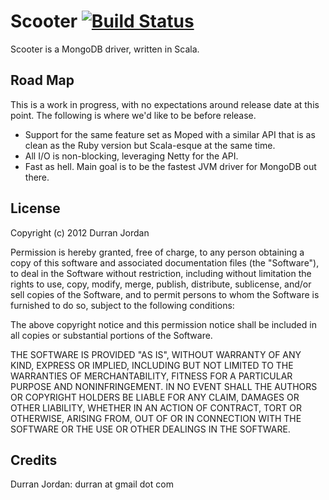 Scooter [![Build Status](https://secure.travis-ci.org/mongoid/scooter.png?branch=master&.png)](http://travis-ci.org/mongoid/scooter)
=======

Scooter is a MongoDB driver, written in Scala.

Road Map
--------

This is a work in progress, with no expectations around release date
at this point. The following is where we'd like to be before release.

- Support for the same feature set as Moped with a similar API that
  is as clean as the Ruby version but Scala-esque at the same time.
- All I/O is non-blocking, leveraging Netty for the API.
- Fast as hell. Main goal is to be the fastest JVM driver for MongoDB out there.

License
-------

Copyright (c) 2012 Durran Jordan

Permission is hereby granted, free of charge, to any person obtaining
a copy of this software and associated documentation files (the
"Software"), to deal in the Software without restriction, including
without limitation the rights to use, copy, modify, merge, publish,
distribute, sublicense, and/or sell copies of the Software, and to
permit persons to whom the Software is furnished to do so, subject to
the following conditions:

The above copyright notice and this permission notice shall be
included in all copies or substantial portions of the Software.

THE SOFTWARE IS PROVIDED "AS IS", WITHOUT WARRANTY OF ANY KIND,
EXPRESS OR IMPLIED, INCLUDING BUT NOT LIMITED TO THE WARRANTIES OF
MERCHANTABILITY, FITNESS FOR A PARTICULAR PURPOSE AND
NONINFRINGEMENT. IN NO EVENT SHALL THE AUTHORS OR COPYRIGHT HOLDERS BE
LIABLE FOR ANY CLAIM, DAMAGES OR OTHER LIABILITY, WHETHER IN AN ACTION
OF CONTRACT, TORT OR OTHERWISE, ARISING FROM, OUT OF OR IN CONNECTION
WITH THE SOFTWARE OR THE USE OR OTHER DEALINGS IN THE SOFTWARE.

Credits
-------

Durran Jordan: durran at gmail dot com
